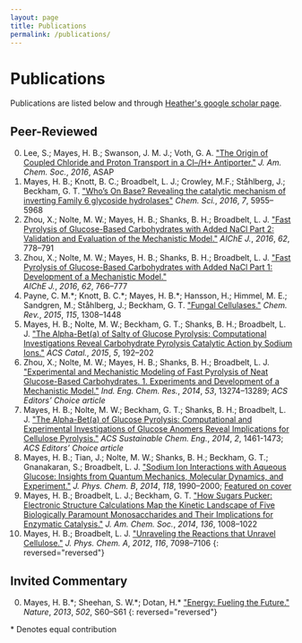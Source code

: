 ```yaml
---
layout: page
title: Publications
permalink: /publications/
---
```


# Publications

Publications are listed below and through [Heather's google scholar page](https://scholar.google.com/citations?user=RDtzH5QAAAAJ&hl=en&oi=ao).

## Peer-Reviewed

0. Lee, S.; Mayes, H. B.; Swanson, J. M. J.; Voth, G. A. ["The Origin of Coupled Chloride 
   and Proton Transport in a Cl–/H+ Antiporter."](http://pubs.acs.org/doi/abs/10.1021/jacs.6b06683)
   *J. Am. Chem. Soc.*, _2016_, ASAP
0. Mayes, H. B.; Knott, B. C.; Broadbelt, L. J.; Crowley, M.F.; St&#229;hlberg, J.; 
   Beckham, G. T. ["Who’s On Base? Revealing the catalytic mechanism of inverting Family 6 
   glycoside hydrolases"](http://pubs.rsc.org/en/Content/ArticleLanding/2016/SC/c6sc00571c#!divAbstract)
   *Chem. Sci.*, _2016_, *7*, 5955–5968
0. Zhou, X.; Nolte, M. W.; Mayes, H. B.; Shanks, B. H.; Broadbelt, L. J. 
   ["Fast Pyrolysis of Glucose-Based Carbohydrates with Added NaCl Part 2: 
   Validation and Evaluation of the Mechanistic Model."](http://onlinelibrary.wiley.com/doi/10.1002/aic.15107/full)
   *AIChE J.*, _2016_, *62*, 778–791
0. Zhou, X.; Nolte, M. W.; Mayes, H. B.; Shanks, B. H.; Broadbelt, L. J. 
   ["Fast Pyrolysis of Glucose-Based Carbohydrates with Added NaCl Part 1: Development 
   of a Mechanistic Model."](http://onlinelibrary.wiley.com/doi/10.1002/aic.15106/full)  
   *AIChE J.*, _2016_, *62*, 766–777
0. Payne, C. M.\*; Knott, B. C.\*; Mayes, H. B.\*; Hansson, H.; Himmel, M. E.; 
   Sandgren, M.; St&#229;hlberg, J.; Beckham, G. T. ["Fungal Cellulases."](http://dx.doi.org/10.1021/cr500351c) 
   *Chem. Rev.*, _2015_, *115*, 1308–1448
0. Mayes, H. B.; Nolte, M. W.; Beckham, G. T.; Shanks, B. H.; Broadbelt, L. J. 
   ["The Alpha-Bet(a) of Salty of Glucose Pyrolysis: Computational 
   Investigations Reveal Carbohydrate Pyrolysis Catalytic Action by Sodium Ions."](http://pubs.acs.org/doi/abs/10.1021/cs501125n) 
   *ACS Catal.*, _2015_, *5*, 192–202 
0. Zhou, X.; Nolte, M. W.; Mayes, H. B.; Shanks, B. H.; Broadbelt, L. J. 
   ["Experimental and Mechanistic Modeling of Fast Pyrolysis of Neat 
   Glucose-Based Carbohydrates. 1. Experiments and Development of a Mechanistic Model."](http://pubs.acs.org/doi/abs/10.1021/ie502259w)
   *Ind. Eng. Chem. Res.*, _2014_, *53*, 13274–13289; *ACS Editors’ Choice article*
0. Mayes, H. B.; Nolte, M. W.; Beckham, G. T.; Shanks, B. H.; Broadbelt, L. J. 
   ["The Alpha-Bet(a) of Glucose Pyrolysis: Computational and Experimental 
   Investigations of Glucose Anomers Reveal Implications for Cellulose Pyrolysis."](http://pubs.acs.org/doi/abs/10.1021/sc500113m) 
   *ACS Sustainable Chem. Eng.*, _2014_, *2*, 1461-1473; *ACS Editors’ Choice article*
0. Mayes, H. B.; Tian, J.; Nolte, M. W.; Shanks, B. H.; Beckham, G. T.; 
   Gnanakaran, S.; Broadbelt, L. J. ["Sodium Ion Interactions with Aqueous Glucose: 
   Insights from Quantum Mechanics, Molecular Dynamics, and Experiment."](http://pubs.acs.org/doi/abs/10.1021/jp409481f) 
   *J. Phys. Chem. B*, _2014_, *118*, 1990–2000; [Featured on cover](http://pubs.acs.org/toc/jpcbfk/118/8)
0. Mayes, H. B.; Broadbelt, L. J.; Beckham, G. T. ["How Sugars Pucker: 
   Electronic Structure Calculations Map the Kinetic Landscape of Five 
   Biologically Paramount Monosaccharides and Their Implications for Enzymatic Catalysis."](http://pubs.acs.org/doi/abs/10.1021/ja410264d)
   *J. Am. Chem. Soc.*, _2014_, *136*, 1008–1022
0. Mayes, H. B.; Broadbelt, L. J. ["Unraveling the Reactions that Unravel Cellulose."](http://pubs.acs.org/doi/abs/10.1021/jp300405x)
   *J. Phys. Chem. A*, _2012_, *116*, 7098–7106
{: reversed="reversed"}

## Invited Commentary

0.	Mayes, H. B.\*; Sheehan, S. W.\*; Dotan, H.\* ["Energy: Fueling the Future."](http://www.nature.com/nature/journal/v502/n7471_supp/full/502S60a.html) 
    *Nature*, _2013_, *502*, S60–S61
{: reversed="reversed"}

\* Denotes equal contribution


